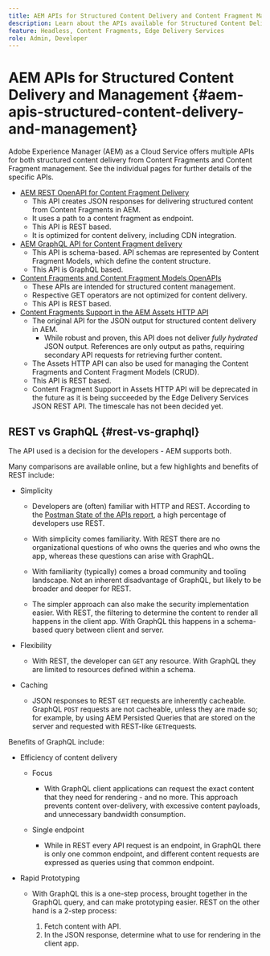 ```yaml
---
title: AEM APIs for Structured Content Delivery and Content Fragment Management
description: Learn about the APIs available for Structured Content Delivery and Content Fragment Management
feature: Headless, Content Fragments, Edge Delivery Services
role: Admin, Developer
---
```


# AEM APIs for Structured Content Delivery and Management {#aem-apis-structured-content-delivery-and-management}

Adobe Experience Manager (AEM) as a Cloud Service offers multiple APIs for both structured content delivery from Content Fragments and Content Fragment management. See the individual pages for further details of the specific APIs.

* [AEM REST OpenAPI for Content Fragment Delivery](/help/headless/aem-rest-openapi-content-fragment-delivery.md )
  * This API creates JSON responses for delivering structured content from Content Fragments in AEM. 
  * It uses a path to a content fragment as endpoint. 
  * This API is REST based.
  * It is optimized for content delivery, including CDN integration. 
* [AEM GraphQL API for Content Fragment delivery](/help/headless/graphql-api/content-fragments.md)
  * This API is schema-based. API schemas are represented by Content Fragment Models, which define the content structure.
  * This API is GraphQL based.
* [Content Fragments and Content Fragment Models OpenAPIs](/help/headless/content-fragment-openapis.md)
  * These APIs are intended for structured content management. 
  * Respective GET operators are not optimized for content delivery.
  * This API is REST based. 
* [Content Fragments Support in the AEM Assets HTTP API](/help/assets/content-fragments/assets-api-content-fragments.md)
  * The original API for the JSON output for structured content delivery in AEM.  
    * While robust and proven, this API does not deliver *fully hydrated* JSON output. References are only output as paths, requiring secondary API requests for retrieving further content.
  * The Assets HTTP API can also be used for managing the Content Fragments and Content Fragment Models (CRUD).
  * This API is REST based.
  * Content Fragment Support in Assets HTTP API will be deprecated in the future as it is being succeeded by the Edge Delivery Services JSON REST API. The timescale has not been decided yet.

<!--
## JSON vs HTML {#json-vs-HTML}

The content delivery format used is driven by frontend implementation. Unstructured content/HTML for full-stack implementations, structured content/JSON for headless implementations, or a combination of both in hybrid implementations. 

Key considerations include:

* Definition
  * JSON (JavaScript Object Notation) - used to represent, access and process structured data. 
  * HTML (HyperText Markup Language) - a markup language of tags and elements in a hierarchical structure.
* Primary Purpose
  * JSON is often used for transferring structure content between the server and client app.
  * HTML is the standard markup language for creating and rendering web pages in a browser.
-->

## REST vs GraphQL {#rest-vs-graphql}

The API used is a decision for the developers - AEM supports both. 

Many comparisons are available online, but a few highlights and benefits of REST include: 

* Simplicity

  * Developers are (often) familiar with HTTP and REST. According to the [Postman State of the APIs report](https://www.postman.com/state-of-api/), a high percentage of developers use REST. 

  * With simplicity comes familiarity. With REST there are no organizational questions of who owns the queries and who owns the app, whereas these questions can arise with GraphQL. 

  * With familiarity (typically) comes a broad community and tooling landscape. Not an inherent disadvantage of GraphQL, but likely to be broader and deeper for REST. 

  * The simpler approach can also make the security implementation easier. With REST, the filtering to determine the content to render all happens in the client app. With GraphQL this happens in a schema-based query between client and server. 

* Flexibility

  * With REST, the developer can `GET` any resource. With GraphQL they are limited to resources defined within a schema. 

* Caching

  * JSON responses to REST `GET` requests are inherently cacheable. GraphQL `POST` requests are not cacheable, unless they are made so; for example, by using AEM Persisted Queries that are stored on the server and requested with REST-like `GET`requests. 

Benefits of GraphQL include:

* Efficiency of content delivery 

  * Focus

    * With GraphQL client applications can request the exact content that they need for rendering - and no more. This approach prevents content over-delivery, with excessive content payloads, and unnecessary bandwidth consumption.

  * Single endpoint
  
    * While in REST every API request is an endpoint, in GraphQL there is only one common endpoint, and different content requests are expressed as queries using that common endpoint. 

* Rapid Prototyping

  * With GraphQL this is a one-step process, brought together in the GraphQL query, and can make prototyping easier. REST on the other hand is a 2-step process:

    1. Fetch content with API.
    2. In the JSON response, determine what to use for rendering in the client app. 
